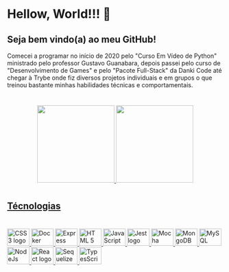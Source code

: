 # Hellow, World!!! 🚀

## Seja bem vindo(a) ao meu GitHub!

Comecei a programar no início de 2020 pelo "Curso Em Vídeo de Python" ministrado pelo professor Gustavo Guanabara, depois passei pelo curso de "Desenvolvimento de Games" e pelo "Pacote Full-Stack" da Danki Code até chegar à Trybe onde fiz diversos projetos individuais e em grupos o que treinou bastante minhas habilidades técnicas e comportamentais.

#

<div align="center">
  <a href="https://github.com/JVLENNY10">
  <img height="180em" src="https://github-readme-stats.vercel.app/api?username=JVLENNY10&show_icons=true&theme=dracula&include_all_commits=true&count_private=true"/>
  <img height="180em" src="https://github-readme-stats.vercel.app/api/top-langs/?username=JVLENNY10&layout=compact&langs_count=7&theme=dracula"/>
</div>

#

## Técnologias
#

<div align="left">
  <img src="https://cdn.jsdelivr.net/gh/devicons/devicon/icons/css3/css3-original.svg" height="40" width="52" alt="CSS 3 logo"  />
  <img src="https://cdn.jsdelivr.net/gh/devicons/devicon/icons/docker/docker-original.svg" height="40" width="52" alt="Docker logo"  />
  <img src="https://cdn.jsdelivr.net/gh/devicons/devicon/icons/express/express-original.svg" height="40" width="52" alt="Express logo"  />
  <img src="https://cdn.jsdelivr.net/gh/devicons/devicon/icons/html5/html5-original.svg" height="40" width="52" alt="HTML 5 logo"  />
  <img src="https://cdn.jsdelivr.net/gh/devicons/devicon/icons/javascript/javascript-original.svg" height="40" width="52" alt="JavaScript logo"  />
  <img src="https://cdn.jsdelivr.net/gh/devicons/devicon/icons/jest/jest-plain.svg" height="40" width="52" alt="Jest logo"  />
  <img src="https://cdn.jsdelivr.net/gh/devicons/devicon/icons/mocha/mocha-plain.svg" height="40" width="52" alt="Mocha logo"  />
  <img src="https://cdn.jsdelivr.net/gh/devicons/devicon/icons/mongodb/mongodb-original.svg" height="40" width="52" alt="MongoDB logo"  />
  <img src="https://cdn.jsdelivr.net/gh/devicons/devicon/icons/mysql/mysql-original.svg" height="40" width="52" alt="MySQL logo"  />
  <img src="https://cdn.jsdelivr.net/gh/devicons/devicon/icons/nodejs/nodejs-original.svg" height="40" width="52" alt="NodeJs logo"  />
  <img src="https://cdn.jsdelivr.net/gh/devicons/devicon/icons/react/react-original.svg" height="40" width="52" alt="React logo"  />
  <img src="https://cdn.jsdelivr.net/gh/devicons/devicon/icons/sequelize/sequelize-original.svg" height="40" width="52" alt="Sequelize logo"  />
  <img src="https://cdn.jsdelivr.net/gh/devicons/devicon/icons/typescript/typescript-original.svg" height="40" width="52" alt="TypesScript logo"  />
</div>

